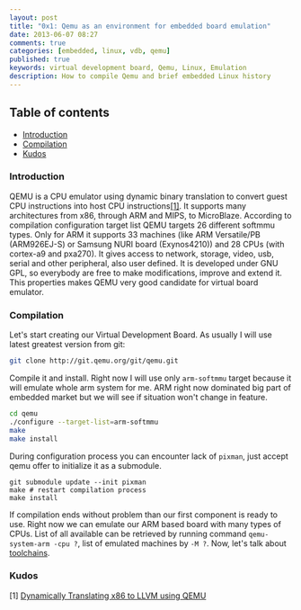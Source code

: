 ```yaml
---
layout: post
title: "0x1: Qemu as an environment for embedded board emulation"
date: 2013-06-07 08:27
comments: true
categories: [embedded, linux, vdb, qemu]
published: true
keywords: virtual development board, Qemu, Linux, Emulation
description: How to compile Qemu and brief embedded Linux history
---
```

## Table of contents ##

* [Introduction](/blog/2013/06/07/qemu-as-an-environment-for-embedded-board-emulation/#intro)
* [Compilation](/blog/2013/06/07/qemu-as-an-environment-for-embedded-board-emulation/#compilation)
* [Kudos](/blog/2013/06/07/qemu-as-an-environment-for-embedded-board-emulation/#kudos)

<a id="intro"></a>
### Introduction ###

QEMU is a CPU emulator using dynamic binary translation to convert guest CPU 
instructions into host CPU instructions[[1]](http://infoscience.epfl.ch/record/149975/files/x86-llvm-translator-chipounov_2.pdf). It supports many architectures from 
x86, through ARM and MIPS, to MicroBlaze. According to compilation configuration 
target list QEMU targets 26 different softmmu types.  Only for ARM it supports 
33 machines (like ARM Versatile/PB (ARM926EJ-S) or Samsung NURI board 
(Exynos4210)) and 28 CPUs (with cortex-a9 and pxa270). It gives access to 
network, storage, video, usb, serial and other peripheral, also user defined. It
is developed under GNU GPL, so everybody are free to make modifications, improve
and extend it. This properties makes QEMU very good candidate for virtual board 
emulator.

<a id="compilation"></a>
### Compilation ###
Let's start creating our Virtual Development Board. As usually I will use latest
greatest version from git:
```bash
git clone http://git.qemu.org/git/qemu.git
```
Compile it and install. Right now I will use only `arm-softmmu` target because it 
will emulate whole arm system for me. ARM right now dominated big part of 
embedded market but we will see if situation won't change in feature.
```bash
cd qemu
./configure --target-list=arm-softmmu
make
make install
```
During configuration process you can encounter lack of `pixman`, just accept qemu 
offer to initialize it as a submodule.
```
git submodule update --init pixman
make # restart compilation process
make install
```
If compilation ends without problem than our first component is ready to use.
Right now we can emulate our ARM based board with many types of CPUs. List of 
all available can be retrieved by running command `qemu-system-arm -cpu ?`, list 
of emulated machines by `-M ?`. Now, let's talk about [toolchains](/blog/2013/06/07/toolchain-for-virtual-development-board).

<a id="kudos"></a>
### Kudos ###
[1] [Dynamically Translating x86 to LLVM using QEMU](http://infoscience.epfl.ch/record/149975/files/x86-llvm-translator-chipounov_2.pdf) 
